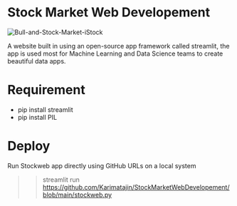 # Stock Market Web Developement

![Bull-and-Stock-Market-iStock](https://user-images.githubusercontent.com/43942029/100137248-35d4b980-2e5a-11eb-80f6-4ad85abadb3d.jpg)

A website built in using an open-source app framework called streamlit, the app is used most for Machine Learning and Data Science teams to create beautiful data apps.


# Requirement

- pip install streamlit
- pip install PIL

# Deploy 

Run Stockweb app directly using GitHub URLs on a local system

>>streamlit run https://github.com/Karimatajin/StockMarketWebDevelopement/blob/main/stockweb.py
